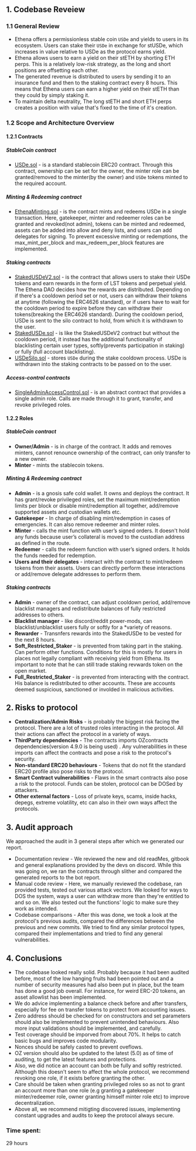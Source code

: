 ## **1. Codebase Reveiew**
### **1.1 General Review**
  - Ethena offers a permissionless stable coin `USDe` and yields to users in its ecosystem. Users can stake their `USDe` in exchange for stUSDe, which increases in value relative to USDe as the protocol earns yield.
  - Ethena allows users to earn a yield on their stETH by shorting ETH perps. This is a relatively low-risk strategy, as the long and short positions are offsetting each other. 
  - The generated revenue is distributed to users by sending it to an insurance fund and then to the staking contract every 8 hours. This means that Ethena users can earn a higher yield on their stETH than they could by simply staking it.
  - To maintain delta neutrality, The long stETH and short ETH perps creates a position with value that's fixed to the time of it's creation.
### **1.2 Scope and Architecture Overview**
#### **1.2.1 Contracts**
##### StableCoin contract 
  - [USDe.sol](https://github.com/code-423n4/2023-10-ethena/blob/main/contracts/USDe.sol) - is a standard stablecoin ERC20 contract. Through this contract, ownership can be set for the owner, the minter role can be granted/removed to the minter(by the owner) and `USDe` tokens minted to the required account.
##### Minting & Redeeming contract
  - [EthenaMinting.sol](https://github.com/code-423n4/2023-10-ethena/blob/main/contracts/EthenaMinting.sol) - is the contract mints and redeems USDe in a single transaction. Here, gatekeeper, minter and redeemer roles can be granted and revoked(not admin), tokens can be minted and redeemed, assets can be added into allow and deny lists, and users can add delegates for signing. To prevent excessive minting or redemptions, the max_mint_per_block and max_redeem_per_block features are implemented. 
##### Staking contracts
  - [StakedUSDeV2.sol](https://github.com/code-423n4/2023-10-ethena/blob/main/contracts/StakedUSDeV2.sol) - is the contract that allows users to stake their USDe tokens and earn rewards in the form of LST tokens and perpetual yield. The Ethena DAO decides how the rewards are distributed. Depending on if there's a cooldown period set or not, users can withdraw their tokens at anytime (following the ERC4626 standard), or if users have to wait for the cooldown period to expire before they can withdraw their tokens(breaking the ERC4626 standard). During the cooldown period, USDe is sent to the silo contract to hold, from which it is withdrawn to the user.
  - [StakedUSDe.sol](https://github.com/code-423n4/2023-10-ethena/blob/main/contracts/StakedUSDe.sol) - is like the StakedUSDeV2 contract but without the cooldown period, it instead has the additional functionality of blacklisting certain user types, softly(prevents participation in staking) or fully (full account blacklisting). 
  - [USDeSilo.sol](https://github.com/code-423n4/2023-10-ethena/blob/main/contracts/USDeSilo.sol) - stores `USDe` during the stake cooldown process. USDe is withdrawn into the staking contracts to be passed on to the user.
##### Access-control contracts
  - [SingleAdminAccessControl.sol](https://github.com/code-423n4/2023-10-ethena/blob/main/contracts/SingleAdminAccessControl.sol) -  is an abstract contract that provides a single admin role. Calls are made through it to grant, transfer, and revoke privileged roles.

#### **1.2.2 Roles**
##### StableCoin contract
  - **Owner/Admin** - is in charge of the contract. It adds and removes minters, cannot renounce ownership of the contract, can only transfer to a new owner.
  - **Minter** - mints the stablecoin tokens.
##### Minting & Redeeming contract
  - **Admin** - is a gnosis safe cold wallet. It owns and deploys the contract. It has grant/revoke privileged roles, set the maximum mint/redemption limits per block or disable mint/redemption all together, add/remove supported assets and custodian wallets etc.
  - **Gatekeeper** - In charge of disabling mint/redemption in cases of emergencies. It can also remove redeemer and minter roles.
  - **Minter** - calls the mint function with user’s signed orders. It doesn't hold any funds because user’s collateral is moved to the custodian address as defined in the route.
  - **Redeemer** - calls the redeem function with user’s signed orders. It holds the funds needed for redemption.
  - **Users and their delegates** - interact with the contract to mint/redeem tokens from their assets. Users can directly perform these interactions or add/remove delegate addresses to perform them. 
##### Staking contracts
  - **Admin** - owner of the contract, can adjust cooldown period, add/remove blacklist managers and redistribute balances of fully restricted addresses to others.
  - **Blacklist manager** - like discord/reddit power-mods, can blacklist/unblacklist users fully or softly for a *variety of reasons.
  - **Rewarder** - Transnfers rewards into the StakedUSDe to be vested for the next 8 hours.
  - **Soft_Restricted_Staker** - is prevented from taking part in the staking. Can perform other functions. Conditions for this is mostly for users in places not legally compliant with receiving yield from Ethena. Its important to note that he can still trade staking revwards token on the open market.
  - **Full_Restricted_Staker** - is prevented from interacting with the contract. His balance is redistributed to other accounts. These are accounts deemed suspicious, sanctioned or involded in malicious activities.

## **2. Risks to protocol**
  - **Centralization/Admin Risks** - is probably the biggest risk facing the protocol. There are a lot of trusted roles interacting in the protocol. All their actions can affect the protocol in a variety of ways.
  - **ThirdParty dependencies** - The contracts imports OZcontracts dependencies(version 4.9.0 is being used) . Any vulnerabilities in these imports can affect the contracts and pose a risk to the protocol's security.
  - **Non-standard ERC20 behaviours** - Tokens that do not fit the standard ERC20 profile also pose risks to the protocol.  
  - **Smart Contract vulnerabilities** - Flaws in the smart contracts also pose a risk to the protocol. Funds can be stolen, protocol can be DOSed by attackers.
  - **Other external factors** - Loss of private keys, scams, inside hacks, depegs, extreme volatility, etc can also in their own ways affect the protocols.
    
## **3. Audit approach**
We approached the audit in 3 general steps after which we generated our report.
- Documentation review -  We reviewed the new and old readMes, gitbook and general explanations provided by the devs on discord. While this was going on, we ran the contracts through slither and compared the generated reports to the bot report.
- Manual code review - Here, we manually reviewed the codebase, ran provided tests, tested out various attack vectors. We looked for ways to DOS the system, ways a user can withdraw more than they're entitled to and so on. We also tested out the functions' logic to make sure they work as intended.
- Codebase comparisons - After this was done, we took a look at the protocol's previous audits, compared the differences between the previous and new commits. We tried to find any similar protocol types, compared their implementations and tried to find any general vulnerabilities.

## **4. Conclusions**

  - The codebase looked really solid. Probably because it had been audited before, most of the low hanging fruits had been pointed out and a number of security measures had also been put in place, but the team has done a good job overall. For instance, for weird ERC-20 tokens, an asset allowlist has been implemented.
  - We do advice implementing a balance check before and after transfers, especially for fee on transfer tokens to protect from accounting issues.
  - Zero address should be checked for on constructors and set parameters should also be implemented to prevent unintended behaviours. Also more input validations should be implemented, and carefully.
  - Test coverage should be imporved from about 70%. It helps to catch basic bugs and improves code modularity.
  - Nonces should be safely casted to prevent oveflows.
  - OZ version should also be updated to the latest (5.0) as of time of auditing, to get the latest features and protections.
  - Also, we did notice an account can both be fully and softly restricted. Although this doesn't seem to affect the whole protocol, we recommend revoking one role, if it exists before granting the other.
  - Care should be taken when granting privileged roles so as not to grant an account more than one role (e.g granting a gatekeeper minter/redeemer role, owner granting himself minter role etc) to improve decentralization.
  - Above all, we recommend mitigting discovered issues, implementing constant upgrades and audits to keep the protocol always secure.
   



### Time spent:
29 hours
